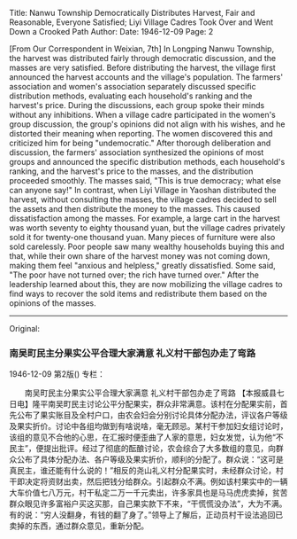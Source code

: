 Title: Nanwu Township Democratically Distributes Harvest, Fair and Reasonable, Everyone Satisfied; Liyi Village Cadres Took Over and Went Down a Crooked Path
Author:
Date: 1946-12-09
Page: 2

[From Our Correspondent in Weixian, 7th] In Longping Nanwu Township, the harvest was distributed fairly through democratic discussion, and the masses are very satisfied. Before distributing the harvest, the village first announced the harvest accounts and the village's population. The farmers' association and women's association separately discussed specific distribution methods, evaluating each household's ranking and the harvest's price. During the discussions, each group spoke their minds without any inhibitions. When a village cadre participated in the women's group discussion, the group's opinions did not align with his wishes, and he distorted their meaning when reporting. The women discovered this and criticized him for being "undemocratic." After thorough deliberation and discussion, the farmers' association synthesized the opinions of most groups and announced the specific distribution methods, each household's ranking, and the harvest's price to the masses, and the distribution proceeded smoothly. The masses said, "This is true democracy; what else can anyone say!" In contrast, when Liyi Village in Yaoshan distributed the harvest, without consulting the masses, the village cadres decided to sell the assets and then distribute the money to the masses. This caused dissatisfaction among the masses. For example, a large cart in the harvest was worth seventy to eighty thousand yuan, but the village cadres privately sold it for twenty-one thousand yuan. Many pieces of furniture were also sold carelessly. Poor people saw many wealthy households buying this and that, while their own share of the harvest money was not coming down, making them feel "anxious and helpless," greatly dissatisfied. Some said, "The poor have not turned over; the rich have turned over." After the leadership learned about this, they are now mobilizing the village cadres to find ways to recover the sold items and redistribute them based on the opinions of the masses.



<hr /> 

Original: 


### 南吴町民主分果实公平合理大家满意  礼义村干部包办走了弯路

1946-12-09
第2版()
专栏：

　　南吴町民主分果实公平合理大家满意
    礼义村干部包办走了弯路
    【本报威县七日电】隆平南吴町民主讨论公平分配果实，群众非常满意。该村在分配果实前，首先公布了果实账目及全村户口，由农会妇会分别讨论具体分配办法，评议各户等级及果实折价。讨论中各组均做到有啥说啥，毫无顾忌。某村干参加妇女组讨论时，该组的意见不合他的心思，在汇报时便歪曲了人家的意思，妇女发觉，认为他“不民主”，便提出批评。经过了彻底的酝酿讨论，农会综合了大多数组的意见，向群众公布了具体分配办法、各户等级及果实折价，顺利的分配了。群众说：“这可是真民主，谁还能有什么说的！”相反的尧山礼义村分配果实时，未经群众讨论，村干即决定将资财出卖，然后把钱分给群众。引起群众不满。例如该村果实中的一辆大车价值七八万元，村干私定二万一千元卖出，许多家具也是马马虎虎卖掉，贫苦群众眼见许多富裕户买这买那，自己果实款下不来，“干慌慌没办法”，大为不满。有的说：“穷人没翻身，有钱的翻了身了。”领导上了解后，正动员村干设法追回已卖掉的东西，通过群众意见，重新分配。
